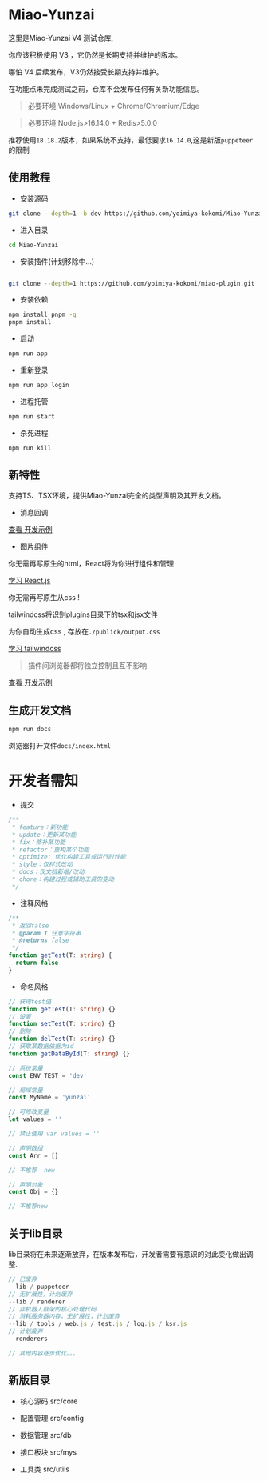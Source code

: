 # Miao-Yunzai

这里是Miao-Yunzai V4 测试仓库,

你应该积极使用 V3 ，它仍然是长期支持并维护的版本。

哪怕 V4 后续发布，V3仍然接受长期支持并维护。

在功能点未完成测试之前，仓库不会发布任何有关新功能信息。

> 必要环境 Windows/Linux + Chrome/Chromium/Edge

> 必要环境 Node.js>16.14.0 + Redis>5.0.0

推荐使用`18.18.2`版本，如果系统不支持，最低要求`16.14.0`,这是新版`puppeteer`的限制

## 使用教程

- 安装源码

```sh
git clone --depth=1 -b dev https://github.com/yoimiya-kokomi/Miao-Yunzai.git
```

- 进入目录

```sh
cd Miao-Yunzai
```

- 安装插件(计划移除中...)

```sh

git clone --depth=1 https://github.com/yoimiya-kokomi/miao-plugin.git ./plugins/miao-plugin/
```

- 安装依赖

```sh
npm install pnpm -g
pnpm install
```

- 启动

```sh
npm run app
```

- 重新登录

```sh
npm run app login
```

- 进程托管

```sh
npm run start
```

- 杀死进程

```sh
npm run kill
```

## 新特性

支持TS、TSX环境，提供Miao-Yunzai完全的类型声明及其开发文档。

- 消息回调

[查看 开发示例](./example/apps.ts)

- 图片组件

你无需再写原生的html，React将为你进行组件和管理

[学习 React.js](https://react.docschina.org/)

你无需再写原生从css !

tailwindcss将识别plugins目录下的tsx和jsx文件

为你自动生成css , 存放在`./publick/output.css`

[学习 tailwindcss](https://www.tailwindcss.cn/)

> 插件间浏览器都将独立控制且互不影响

[查看 开发示例](./example/index.tsx)

## 生成开发文档

```sh
npm run docs
```

浏览器打开文件`docs/index.html`

# 开发者需知

- 提交

```ts
/**
 * feature：新功能
 * update：更新某功能
 * fix：修补某功能
 * refactor：重构某个功能
 * optimize: 优化构建工具或运行时性能
 * style：仅样式改动
 * docs：仅文档新增/改动
 * chore：构建过程或辅助工具的变动
 */
```

- 注释风格

```ts
/**
 * 返回false
 * @param T 任意字符串
 * @returns false
 */
function getTest(T: string) {
  return false
}
```

- 命名风格

```ts
// 获得test值
function getTest(T: string) {}
// 设置
function setTest(T: string) {}
// 删除
function delTest(T: string) {}
// 获取某数据依据为id
function getDataById(T: string) {}

// 系统常量
const ENV_TEST = 'dev'

// 局域常量
const MyName = 'yunzai'

// 可修改变量
let values = ''

// 禁止使用 var values = ''

// 声明数组
const Arr = []

// 不推荐  new

// 声明对象
const Obj = {}

// 不推荐new
```

## 关于lib目录

lib目录将在未来逐渐放弃，在版本发布后，开发者需要有意识的对此变化做出调整.

```ts
// 已废弃
--lib / puppeteer
// 无扩展性，计划废弃
--lib / renderer
// 非机器人框架的核心处理代码
// 消耗服务器内存，无扩展性，计划废弃
--lib / tools / web.js / test.js / log.js / ksr.js
// 计划废弃
--renderers

// 其他内容逐步优化。。。
```

## 新版目录

- 核心源码 src/core

- 配置管理 src/config

- 数据管理 src/db

- 接口板块 src/mys

- 工具类 src/utils
